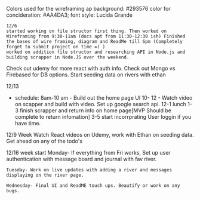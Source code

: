Colors used for the wireframing ap
    background: #293576
    color for concideration: #AA4DA3;
    font style: Lucida Grande

    12/6 
    started working on file structor first thing. Then worked on Wireframing from 9:30-11am (docs apt from 11:30-12:30 ish) Finished the bases of wire framing, diagram and ReadMe till 6pm (Completely forget to submit project on time =( )
    worked on addition file structor and researching API in Node.js and building scrapper in Node.JS over the weekend. 
    
Check out udemy for more react with auth info. 
Check out Mongo vs Firebased for DB options.
Start seeding data on rivers with ethan



12/13
- schedule:
    8am-10 am - Build out the home page UI
    10- 12 - Watch video on scapper and build with video. Set up google search api. 
    12-1 lunch
    1-3 finish scrapper and return info on home page[MVP Should be complete to return infomation]
    3-5 start incorrprating User loggin if you have time. 

12/9 Week
    Watch React videos on Udemy, work with Ethan on seeding data.
    Get ahead on any of the todo's
    
12/16 week start
    Monday- If everything from Fri works, Set up user authentication with message board and journal with fav river.

    Tuesday- Work on live updates with adding a river and messages displaying on the river page.

    Wednesday- Final UI and ReadME touch ups. Beautify or work on any bugs. 